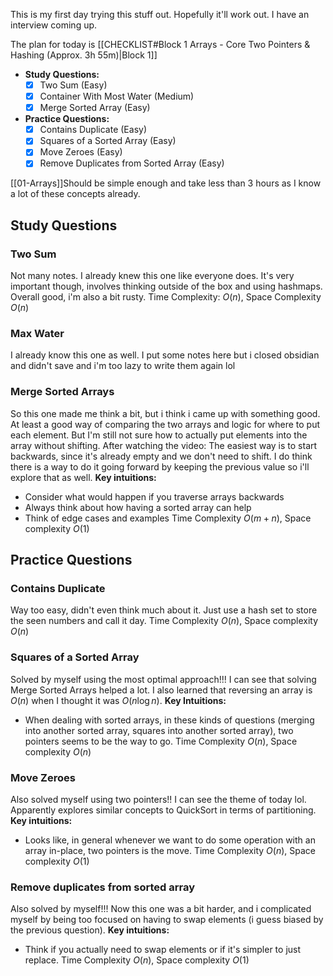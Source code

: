 
This is my first day trying this stuff out. Hopefully it'll work out. I have an interview coming up.

The plan for today is [[CHECKLIST#Block 1 Arrays - Core Two Pointers & Hashing (Approx. 3h 55m)|Block 1]]
- **Study Questions:**
  - [x] Two Sum (Easy)
  - [x] Container With Most Water (Medium)
  - [x] Merge Sorted Array (Easy)
- **Practice Questions:**
  - [x] Contains Duplicate (Easy)
  - [x] Squares of a Sorted Array (Easy)
  - [x] Move Zeroes (Easy)
  - [x] Remove Duplicates from Sorted Array (Easy)

[[01-Arrays]]Should be simple enough and take less than 3 hours as I know a lot of these concepts already.

## Study Questions
### Two Sum
Not many notes. I already knew this one like everyone does. It's very important though, involves thinking outside of the box and using hashmaps. Overall good, i'm also a bit rusty.
Time Complexity: $O(n)$, Space Complexity $O(n)$
### Max Water
I already know this one as well. I put some notes here but i closed obsidian and didn't save and i'm too lazy to write them again lol
### Merge Sorted Arrays 
So this one made me think a bit, but i think i came up with something good. At least a good way of comparing the two arrays and logic for where to put each element. But I'm still not sure how to actually put elements into the array without shifting. After watching the video: The easiest way is to start backwards, since it's already empty and we don't need to shift. I do think there is a way to do it going forward by keeping the previous value so i'll explore that as well.
**Key intuitions:**
- Consider what would happen if you traverse arrays backwards
- Always think about how having a sorted array can help
- Think of edge cases and examples
Time Complexity $O(m + n)$, Space complexity $O(1)$ 
## Practice Questions
### Contains Duplicate
Way too easy, didn't even think much about it. Just use a hash set to store the seen numbers and call it day.
Time Complexity $O(n)$, Space complexity $O(n)$ 
### Squares of a Sorted Array
Solved by myself using the most optimal approach!!!
I can see that solving Merge Sorted Arrays helped a lot. I also learned that reversing an array is $O(n)$ when I thought it was $O(n \log{n})$.
**Key Intuitions:**
- When dealing with sorted arrays, in these kinds of questions (merging into another sorted array, squares into another sorted array), two pointers seems to be the way to go.
Time Complexity $O(n)$, Space complexity $O(n)$ 
### Move Zeroes
Also solved myself using two pointers!! I can see the theme of today lol. Apparently explores similar concepts to QuickSort in terms of partitioning.
**Key intuitions:**
- Looks like, in general whenever we want to do some operation with an array in-place, two pointers is the move.
Time Complexity $O(n)$, Space complexity $O(1)$ 
### Remove duplicates from sorted array
Also solved by myself!!! Now this one was a bit harder, and i complicated myself by being too focused on having to swap elements (i guess biased by the previous question).
**Key intuitions:**
- Think if you actually need to swap elements or if it's simpler to just replace.
Time Complexity $O(n)$, Space complexity $O(1)$ 






